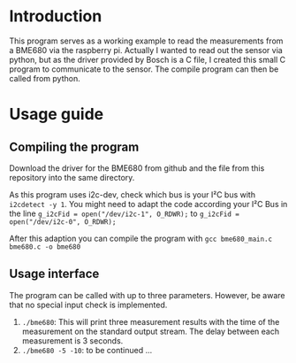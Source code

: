 # Introduction

This program serves as a working example to read the measurements from a BME680 via the raspberry pi. Actually I wanted to read out the sensor via python, but as the driver provided by Bosch is a C file, I created this small C program to communicate to the sensor. The compile program can then be called from python. 


# Usage guide
## Compiling the program
Download the driver for the BME680 from github and the file from this repository into the same directory.

As this program uses i2c-dev, check which bus is your I²C bus with `i2cdetect -y 1`. You might need to adapt the code according your I²C Bus in the line `g_i2cFid = open("/dev/i2c-1", O_RDWR);` to `g_i2cFid = open("/dev/i2c-0", O_RDWR);`


After this adaption you can compile the program with
`gcc bme680_main.c bme680.c -o bme680`


## Usage interface 
The program can be called with up to three parameters. However, be aware that no special input check is implemented.
1. `./bme680`: This will print three measurement results with the time of the measurement on the standard output stream. The delay between each measurement is 3 seconds.
2. `./bme680 -5 -10`: to be continued ...








